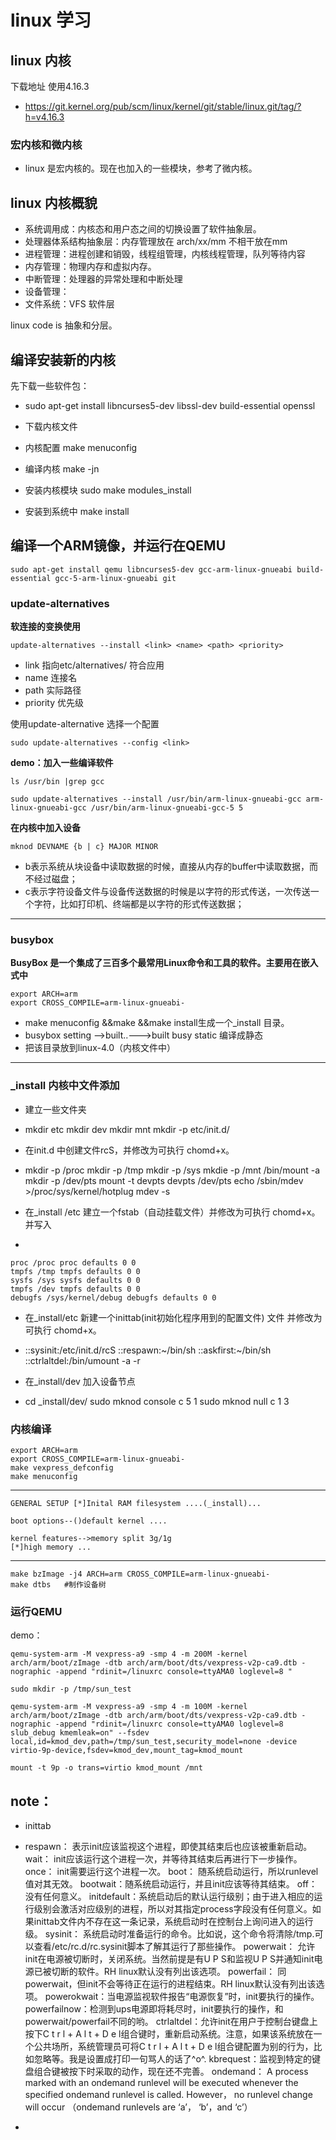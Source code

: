 # linux 学习 #

## linux 内核 ##
下载地址 使用4.16.3 

- https://git.kernel.org/pub/scm/linux/kernel/git/stable/linux.git/tag/?h=v4.16.3


### 宏内核和微内核 ###

- linux 是宏内核的。现在也加入的一些模块，参考了微内核。

## linux 内核概貌 ##

- 系统调用成：内核态和用户态之间的切换设置了软件抽象层。
- 处理器体系结构抽象层：内存管理放在 arch/xx/mm 不相干放在mm
- 进程管理：进程创建和销毁，线程组管理，内核线程管理，队列等待内容
- 内存管理：物理内存和虚拟内存。
- 中断管理：处理器的异常处理和中断处理
- 设备管理：
- 文件系统：VFS 软件层

linux code is 抽象和分层。

## 编译安装新的内核 ##

先下载一些软件包：

    
- sudo apt-get install libncurses5-dev libssl-dev build-essential openssl

- 	下载内核文件 
- 	内核配置     make menuconfig 
- 	编译内核     make -jn
- 	安装内核模块  sudo make modules_install
- 	安装到系统中  make install

## 编译一个ARM镜像，并运行在QEMU ##

	sudo apt-get install qemu libncurses5-dev gcc-arm-linux-gnueabi build-essential gcc-5-arm-linux-gnueabi git 

### update-alternatives ###

**软连接的变换使用**

    update-alternatives --install <link> <name> <path> <priority>

- link 指向etc/alternatives/<name> 符合应用
- name 连接名
- path 实际路径
- priority 优先级

使用update-alternative 选择一个配置

	sudo update-alternatives --config <link>

**demo：加入一些编译软件**

	ls /usr/bin |grep gcc

	sudo update-alternatives --install /usr/bin/arm-linux-gnueabi-gcc arm-linux-gnueabi-gcc /usr/bin/arm-linux-gnueabi-gcc-5 5

	


**在内核中加入设备**

	mknod DEVNAME {b | c} MAJOR MINOR



- b表示系统从块设备中读取数据的时候，直接从内存的buffer中读取数据，而不经过磁盘；
- c表示字符设备文件与设备传送数据的时候是以字符的形式传送，一次传送一个字符，比如打印机、终端都是以字符的形式传送数据；


------


### busybox  ###

**BusyBox 是一个集成了三百多个最常用Linux命令和工具的软件。主要用在嵌入式中**

	export ARCH=arm
    export CROSS_COMPILE=arm-linux-gnueabi-

- make menuconfig &&make &&make install生成一个_install 目录。
- busybox setting -->built..--->built busy static 编译成静态
- 把该目录放到linux-4.0（内核文件中）


---

### _install 内核中文件添加 ###

- 建立一些文件夹
- 
    mkdir etc
    mkdir dev
    mkdir mnt
    mkdir -p etc/init.d/

- 在init.d 中创建文件rcS，并修改为可执行 chomd+x。
- 
    mkdir -p /proc
    mkdir -p /tmp
    mkdir -p /sys
    mkdie -p /mnt
    /bin/mount -a
    mkdir -p /dev/pts
    mount -t devpts devpts /dev/pts
    echo /sbin/mdev >/proc/sys/kernel/hotplug
    mdev -s


- 在_install /etc 建立一个fstab（自动挂载文件）并修改为可执行 chomd+x。 并写入
-  

    proc /proc proc defaults 0 0
    tmpfs /tmp tmpfs defaults 0 0
    sysfs /sys sysfs defaults 0 0
    tmpfs /dev tmpfs defaults 0 0
    debugfs /sys/kernel/debug debugfs defaults 0 0

- 在_install/etc 新建一个inittab(init初始化程序用到的配置文件) 文件 并修改为可执行 chomd+x。
- 
	::sysinit:/etc/init.d/rcS
	::respawn:~/bin/sh
	::askfirst:~/bin/sh
	::ctrlaltdel:/bin/umount -a -r
	
- 在_install/dev 加入设备节点
- 
	cd _install/dev/
	sudo mknod console c 5 1
	sudo mknod null c 1 3


### 内核编译 ###

    export ARCH=arm
    export CROSS_COMPILE=arm-linux-gnueabi-
    make vexpress_defconfig
    make menuconfig
-------
    GENERAL SETUP [*]Inital RAM filesystem ....(_install)...
    
    boot options--()default kernel ....
    
    kernel features-->memory split 3g/1g
	[*]high memory ...
-------
    make bzImage -j4 ARCH=arm CROSS_COMPILE=arm-linux-gnueabi-
    make dtbs   #制作设备树


### 运行QEMU ###
    
demo：

    qemu-system-arm -M vexpress-a9 -smp 4 -m 200M -kernel arch/arm/boot/zImage -dtb arch/arm/boot/dts/vexpress-v2p-ca9.dtb -nographic -append "rdinit=/linuxrc console=ttyAMA0 loglevel=8 " 

	sudo mkdir -p /tmp/sun_test

	qemu-system-arm -M vexpress-a9 -smp 4 -m 100M -kernel arch/arm/boot/zImage -dtb arch/arm/boot/dts/vexpress-v2p-ca9.dtb -nographic -append "rdinit=/linuxrc console=ttyAMA0 loglevel=8 slub_debug kmemleak=on" --fsdev local,id=kmod_dev,path=/tmp/sun_test,security_model=none -device virtio-9p-device,fsdev=kmod_dev,mount_tag=kmod_mount 

	mount -t 9p -o trans=virtio kmod_mount /mnt
## note： ##
- inittab
- 
    respawn： 表示init应该监视这个进程，即使其结束后也应该被重新启动。
    wait：    init应该运行这个进程一次，并等待其结束后再进行下一步操作。
    once：    init需要运行这个进程一次。
    boot：    随系统启动运行，所以runlevel值对其无效。
    bootwait：随系统启动运行，并且init应该等待其结束。
    off：     没有任何意义。
    initdefault：系统启动后的默认运行级别；由于进入相应的运行级别会激活对应级别的进程，所以对其指定process字段没有任何意义。如果inittab文件内不存在这一条记录，系统启动时在控制台上询问进入的运行级。
    sysinit：    系统启动时准备运行的命令。比如说，这个命令将清除/tmp.可以查看/etc/rc.d/rc.sysinit脚本了解其运行了那些操作。
    powerwait：  允许init在电源被切断时，关闭系统。当然前提是有U P S和监视U P S并通知init电源已被切断的软件。RH linux默认没有列出该选项。
    powerfail：  同powerwait，但init不会等待正在运行的进程结束。RH linux默认没有列出该选项。
    powerokwait：当电源监视软件报告“电源恢复”时，init要执行的操作。
    powerfailnow：检测到ups电源即将耗尽时，init要执行的操作，和powerwait/powerfail不同的哟。
    ctrlaltdel：允许init在用户于控制台键盘上按下C t r l + A l t + D e l组合键时，重新启动系统。注意，如果该系统放在一个公共场所，系统管理员可将C t r l + A l t + D e l组合键配置为别的行为，比如忽略等。我是设置成打印一句骂人的话了^o^. kbrequest：监视到特定的键盘组合键被按下时采取的动作，现在还不完善。
    ondemand：  A process marked with an ondemand runlevel will be executed whenever the specified ondemand runlevel is called.  However， no runlevel change will occur （ondemand runlevels are ‘a’， ‘b’，and ‘c’）


- 























